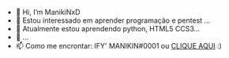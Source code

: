 - 👋 Hi, I’m ManikiNxD
- 👀 Estou interessado em aprender programação e pentest ...
- 🌱 Atualmente estou aprendendo python, HTML5 CCS3...
- 💞️ ...
- 📫 Como me encrontar: IFY' MANIKIN#0001 ou [CLIQUE AQUI](https://discord.gg/cB99AgfW3p) :)
